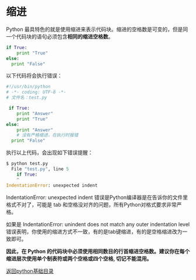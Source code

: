 # 缩进

Python 最具特色的就是使用缩进来表示代码块。缩进的空格数是可变的，但是同一个代码块的语句必须包含**相同的缩进空格数**。

```python
if True:
    print "True"
else:
  print "False"
```

以下代码将会执行错误：

```python
#!/usr/bin/python
# -*- coding: UTF-8 -*-
# 文件名：test.py

 if True:
    print "Answer"
    print "True"
else:
    print "Answer"
    # 没有严格缩进，在执行时报错
  print "False"
```

执行以上代码，会出现如下错误提醒：

```python
$ python test.py  
  File "test.py", line 5
    if True:
    ^
IndentationError: unexpected indent
```

IndentationError: unexpected indent 错误是Python编译器是在告诉你的文件里格式不对了，可能是 tab 和空格没对齐的问题，所有Python对格式要求非常严格。

如果是 IndentationError: unindent does not match any outer indentation level错误表明，你使用的缩进方式不一致，有的是tab键缩进，有的是空格缩进改为一致即可。

**因此，在 Python 的代码块中必须使用相同数目的行首缩进空格数。建议你在每个缩进层次使用单个制表符或两个空格或四个空格, 切记不能混用。**

[返回python基础目录](/python/00-basic/README.md)
